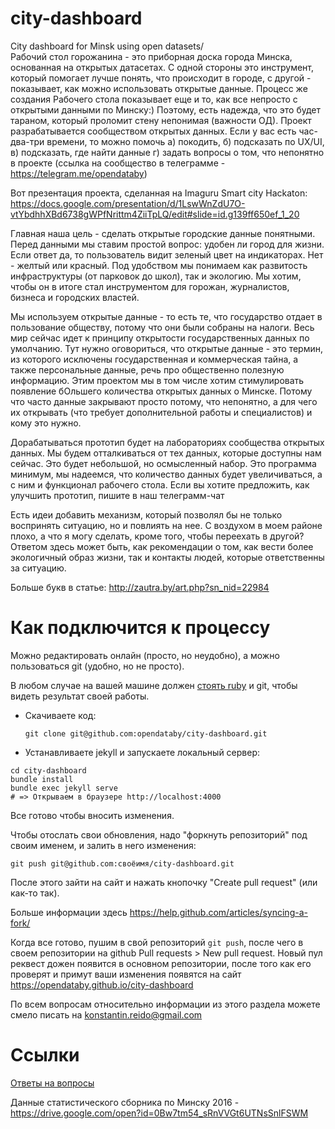 # city-dashboard
City dashboard for Minsk using open datasets/  
Рабочий стол горожанина - это приборная доска города Минска, основанная на открытых датасетах. С одной стороны это инструмент, который помогает лучше понять, что происходит в городе, с другой - показывает, как можно использовать открытые данные. Процесс же создания Рабочего стола показывает еще и то, как все непросто с открытыми данными по Минску:) Поэтому, есть надежда, что это будет тараном, который проломит стену непонимая (важности ОД). Проект разрабатывается сообществом открытых данных. Если у вас есть час-два-три времени, то можно помочь а) покодить, б) подсказать по UX/UI, в) подсказать, где найти данные г) задать вопросы о том, что непонятно в проекте (ссылка на сообщество в телеграмме - https://telegram.me/opendataby)

Вот презентация проекта, сделанная на Imaguru Smart city Hackaton: 
https://docs.google.com/presentation/d/1LswWnZdU7O-vtYbdhhXBd6738gWPfNrittm4ZiiTpLQ/edit#slide=id.g139ff650ef_1_20 

Главная наша цель - сделать открытые городские данные понятными. Перед данными мы ставим простой вопрос: удобен ли город для жизни. Если ответ да, то пользователь видит зеленый цвет на индикаторах. Нет - желтый или красный. Под удобством мы понимаем как развитость инфраструктуры (от парковок до школ), так и экологию. Мы хотим, чтобы он в итоге стал инструментом для горожан, журналистов, бизнеса и городских властей.

Мы используем открытые данные - то есть те, что государство отдает в пользование обществу, потому что они были собраны на налоги. Весь мир сейчас идет к принципу открытости государственных данных по умолчанию. Тут нужно оговориться, что открытые данные - это термин, из которого исключены государственная и коммерческая тайна, а также персональные данные, речь про общественно полезную информацию. Этим проектом мы в том числе хотим стимулировать появление бОльшего количества открытых данных о Минске. Потому что часто данные закрывают просто потому, что непонятно, а для чего их открывать (что требует дополнительной работы и специалистов) и кому это нужно. 

Дорабатываться прототип будет на лабораториях сообщества открытых данных. Мы будем отталкиваться от тех данных, которые доступны нам сейчас. Это будет небольшой, но осмысленный набор. Это программа минимум, мы надеемся, что количество данных будет увеличиваться, а с ним и функционал рабочего стола. Если вы хотите предложить, как улучшить прототип, пишите в наш телеграмм-чат

Есть идеи добавить механизм, который позволял бы не только воспринять ситуацию, но и повлиять на нее. С воздухом в моем районе плохо, а что я могу сделать, кроме того, чтобы переехать в другой? Ответом здесь может быть, как рекомендации о том, как вести более экологичный образ жизни, так и контакты людей, которые ответственны за ситуацию. 

Больше букв в статье: 
http://zautra.by/art.php?sn_nid=22984



# Как подключится к процессу

Можно редактировать онлайн (просто, но неудобно), а можно
пользоваться git (удобно, но не просто).

В любом случае на вашей машине должен [стоять ruby](https://ru.wikibooks.org/wiki/Ruby/%D0%9D%D0%B0%D1%87%D0%B0%D0%BB%D0%BE_%D1%80%D0%B0%D0%B1%D0%BE%D1%82%D1%8B/%D0%A3%D1%81%D1%82%D0%B0%D0%BD%D0%BE%D0%B2%D0%BA%D0%B0) и git, чтобы видеть
результат своей работы.

* Скачиваете код:

      git clone git@github.com:opendataby/city-dashboard.git

* Устанавливаете jekyll и запускаете локальный сервер:
```
cd city-dashboard
bundle install
bundle exec jekyll serve
# => Открываем в браузере http://localhost:4000
```

Все готово чтобы вносить изменения.

Чтобы отослать свои обновления, надо "форкнуть репозиторий" под своим именем, и залить в него изменения:
```
git push git@github.com:своёимя/city-dashboard.git
```

После этого зайти на сайт и нажать кнопочку "Create pull request" (или как-то так).

Больше информации здесь https://help.github.com/articles/syncing-a-fork/

Когда все готово, пушим в свой репозиторий `git push`, после чего в своем репозитории на github Pull requests > New pull request. Новый пул реквест дожен появится в основном репозитории, после того как его проверят и примут ваши изменения появятся на сайт https://opendataby.github.io/city-dashboard

По всем вопросам относительно информации из этого раздела можете смело писать на konstantin.reido@gmail.com

# Ссылки
[Ответы на вопросы](https://github.com/opendataby/city-dashboard/blob/master/docs/faq.md)


Данные статистического сборника по Минску 2016 - https://drive.google.com/open?id=0Bw7tm54_sRnVVGt6UTNsSnlFSWM

